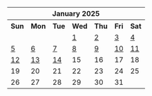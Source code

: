 <table align="center" border="0" cellpadding="0" cellspacing="0" class="month">
 <tr>
  <th class="month" colspan="7">
   January 2025
  </th>
 </tr>
 <tr>
  <th class="sun">
   Sun
  </th>
  <th class="mon">
   Mon
  </th>
  <th class="tue">
   Tue
  </th>
  <th class="wed">
   Wed
  </th>
  <th class="thu">
   Thu
  </th>
  <th class="fri">
   Fri
  </th>
  <th class="sat">
   Sat
  </th>
 </tr>
 <tr>
  <td class="noday">
  </td>
  <td class="noday">
  </td>
  <td class="noday">
  </td>
  <td class="wed">
   <a href="20250101.py">
    1
   </a>
  </td>
  <td class="thu">
   <a href="20250102.py">
    2
   </a>
  </td>
  <td class="fri">
   <a href="20250103.py">
    3
   </a>
  </td>
  <td class="sat">
   <a href="20250104.py">
    4
   </a>
  </td>
 </tr>
 <tr>
  <td class="sun">
   <a href="20250105.py">
    5
   </a>
  </td>
  <td class="mon">
   <a href="20250106.py">
    6
   </a>
  </td>
  <td class="tue">
   <a href="20250107.py">
    7
   </a>
  </td>
  <td class="wed">
   <a href="20250108.py">
    8
   </a>
  </td>
  <td class="thu">
   <a href="20250109.py">
    9
   </a>
  </td>
  <td class="fri">
   <a href="20250110.py">
    10
   </a>
  </td>
  <td class="sat">
   <a href="20250111.py">
    11
   </a>
  </td>
 </tr>
 <tr>
  <td class="sun">
   <a href="20250112.py">
    12
   </a>
  </td>
  <td class="mon">
   <a href="20250113.py">
    13
   </a>
  </td>
  <td class="tue">
   <a href="20250114.py">
    14
   </a>
  </td>
  <td class="wed">
   15
  </td>
  <td class="thu">
   16
  </td>
  <td class="fri">
   17
  </td>
  <td class="sat">
   18
  </td>
 </tr>
 <tr>
  <td class="sun">
   19
  </td>
  <td class="mon">
   20
  </td>
  <td class="tue">
   21
  </td>
  <td class="wed">
   22
  </td>
  <td class="thu">
   23
  </td>
  <td class="fri">
   24
  </td>
  <td class="sat">
   25
  </td>
 </tr>
 <tr>
  <td class="sun">
   26
  </td>
  <td class="mon">
   27
  </td>
  <td class="tue">
   28
  </td>
  <td class="wed">
   29
  </td>
  <td class="thu">
   30
  </td>
  <td class="fri">
   31
  </td>
  <td class="noday">
  </td>
 </tr>
</table>
